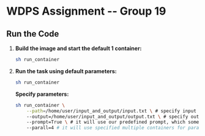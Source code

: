 # WDPS Assignment -- Group 19

## Run the Code

<!--1. Create a container by using our script `./run_container.sh`. This script creates a container, copies the code, and downloads the required spaCy model.

2. Copy the test question you want to ask into the `input_and_output` folder. (like the `example_input.txt`)

3. Run the inference using: `docker exec -it wdps-group-19 python3 /home/user/code/run_task1.py --path=/home/user/input_and_output/[example-filename]`. The first time you run the code, it will download some required models. We also provide an argument `--prompt` (default is `False`). If you set `--prompt=True`, it will use our predefined prompt, which sometimes improves the LLM model output (sometimes not).

4. The output of task 1 will be in the `input_and_output` folder as `output.txt`.-->

1. **Build the image and start the default 1 container:** 
    ```bash
    sh run_container
    ```

2. **Run the task using default parameters:**
    ```bash
    sh run_container
    ```
   **Specify  parameters:**
    ```bash
    sh run_container \
        --path=/home/user/input_and_output/input.txt \ # specify input path
        --output=/home/user/input_and_output/output.txt \ # specify output path
        --prompt=True \ # it will use our predefined prompt, which sometimes improves the LLM model output.
        --parall=4 # it will use specified multiple containers for parallel computation.
    ```